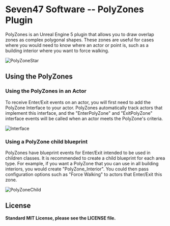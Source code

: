 # Seven47 Software -- PolyZones Plugin
PolyZones is an Unreal Engine 5 plugin that allows you to draw overlap zones as complex polygonal shapes. These zones are useful for cases where you would need to know where an actor or point is, such as a building interior where you want to force walking.

![PolyZoneStar](https://user-images.githubusercontent.com/3581910/199859090-9ba9e7b9-4eda-4219-9d57-2de6a22b71ca.png)

## Using the PolyZones
### Using the PolyZones in an Actor
To receive Enter/Exit events on an actor, you will first need to add the PolyZone Interface to your actor. PolyZones automatically track actors that implement this interface, and the "EnterPolyZone" and "ExitPolyZone" interface events will be called when an actor meets the PolyZone's criteria.

![Interface](https://user-images.githubusercontent.com/3581910/199860162-8b30bae5-ff91-4e17-b4e8-4d459bd584b9.png)

### Using a PolyZone child blueprint
PolyZones have blueprint events for Enter/Exit intended to be used in children classes. It is recommended to create a child blueprint for each area type. For example, if you want a PolyZone that you can use in all building interiors, you would create "PolyZone_Interior". You could then pass configuration options such as "Force Walking" to actors that Enter/Exit this zone.

![PolyZoneChild](https://user-images.githubusercontent.com/3581910/199860986-b9d8b344-c1aa-4fbd-a69a-e24a5a13353e.png)


## License
**Standard MIT License, please see the LICENSE file.**
